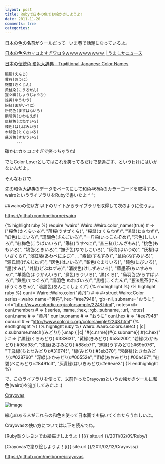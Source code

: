```yaml
---
layout: post
title: Rubyで日本の色でお絵かきしようよ!
date: 2011-11-20
comments: true
categories:
---
```



日本の色の名前がクールだって、いま巷で話題になっているよ。

[日本の色名カッコよすぎワロタｗｗｗｗｗｗｗｗｗ \| うましかニュース](http://umashika-news.jp/archives/51967828.html)

[日本の伝統色 和色大辞典 - Traditional Japanese Color Names](http://www.colordic.org/w/)

    臙脂(えんじ) 
    黄丹(おうに) 
    麹塵(きくじん)
    黄櫨染(こうろぜん) 
    猩々緋(しょうじょうひ) 
    雄黄(ゆうおう) 
    紛紅(まがいべに) 
    枡花色(ますはないろ) 
    鶸萌黄(ひわもえぎ) 
    唐棣色(はねずいろ) 
    榛色(はしばみいろ) 
    木賊色(とくさいろ) 
    蘇芳色(すおういろ) 
         ...

確かにカッコよすぎで笑っちゃうね!

でもColor Loverとしてはこれを笑ってるだけで見過ごす、というわけにはいかないんだよ。

そんなわけで..

先の和色大辞典のデータをベースにして和色465色のカラーコードを取得する、wairoというライブラリをRubyで書いたよ ^ ^;

##wairoの使い方
以下のサイトからライブラリを取得して次のように使うよ。

https://github.com/melborne/wairo

{% highlight ruby %}
require "wairo"
Wairo::Wairo.color_names(true) # => ["桜色(さくらいろ)", "薄桜(うすざくら)", "桜鼠(さくらねず)", "鴇鼠(ときねず)", "虹色(にじいろ)", "珊瑚色(さんごいろ)", "一斤染(いっこんぞめ)", "宍色(ししいろ)", "紅梅色(こうばいいろ)", "薄紅(うすべに)", "甚三紅(じんざもみ)", "桃色(ももいろ)", "鴇色(ときいろ)", "撫子色(なでしこいろ)", "灰梅(はいうめ)", "灰桜(はいざくら)", "淡紅藤(あわべにふじ)" ... "素鼠(すねずみ)", "鼠色(ねずみいろ)", "源氏鼠(げんじねず)", "灰色(はいいろ)", "鉛色(なまりいろ)", "鈍色(にびいろ)", "墨(すみ)", "丼鼠(どぶねずみ)", "消炭色(けしずみいろ)", "藍墨茶(あいすみちゃ)", "羊羹色(ようかんいろ)", "蝋色(ろういろ)", "黒(くろ)", "烏羽色(からすばいろ)", "鉄黒(てつぐろ)", "濡羽色(ぬればいろ)", "黒檀(こくたん)", "憲法黒茶(けんぽうくろちゃ)", "暗黒色(あんこくしょく)"]
{% endhighlight %}
{% highlight ruby %}
ouni = Wairo::Wairo.color("黄丹") # => #<struct Wairo::Color series=:wairo, name="黄丹", hex="#ee7948", rgb=nil, subname="おうに", url="http://www.colordic.org/colorsample/2248.html", notes=nil>
ouni.members # => [:series, :name, :hex, :rgb, :subname, :url, :notes]
ouni.name # => "黄丹"
ouni.subname # => "おうに"
ouni.hex # => "#ee7948"
ouni.url # => "http://www.colordic.org/colorsample/2248.html"
{% endhighlight %}
{% highlight ruby %}
Wairo::Wairo.colors.select { |c| c.subname.match(/みどり/) }.map { |c| "#{c.name}(#{c.subname}):#{c.hex}" } # => ["黒緑(くろみどり):#333631", "黄緑(きみどり):#b8d200", "若緑(わかみどり):#98d98e", "浅緑(あさみどり):#88cb7f", "薄緑(うすみどり):#69b076", "千歳緑(ちとせみどり):#316745", "緑(みどり):#3eb370", "常磐緑(ときわみどり):#028760", "深緑(ふかみどり):#00552e", "青緑(あおみどり):#00a497", "紅碧(べにみどり):#8491c3", "灰黄緑(はいきみどり):#e6eae3"]
{% endhighlight %}

で、このライブラリを使って、以前作ったCrayovasというお絵かきツールに和色(wairo)を追加してみたよ :)

[Crayovas](http://crayovas.heroku.com/)

![image](http://img.f.hatena.ne.jp/images/fotolife/k/keyesberry/20111120/20111120222334.png)

絵心のある人がこれらの和色を使って日本画でも描いてくれたらうれしいよ。

Crayovasの使い方については以下を読んでね。

[Ruby製クレヨンでお絵描きしようよ！]({{ site.url }}/2011/02/09/Ruby/)

[Crayovasで塗り絵しようよ！]({{ site.url }}/2011/02/12/Crayovas/)

https://github.com/melborne/crayovas
